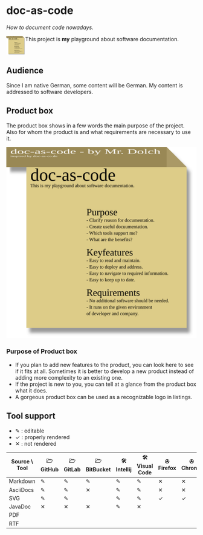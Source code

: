 # doc-as-code
_How to document code nowadays._

<img alt="product box" src="Produktbox.svg" width="50" height="50" align="left">

This project is **my** playground about software documentation. 

<br clear="all">

## Audience

Since I am native German, some content will be German.
My content is addressed to software developers.

## Product box

The product box shows in a few words the main purpose of the project.
Also for whom the product is and what requirements are necessary to use it.

![Product box](Produktbox.svg)

### Purpose of Product box

- If you plan to add new features to the product, you can look here to see if it fits at all.
  Sometimes it is better to develop a new product instead of adding more complexity to an existing one.
- If the project is new to you, you can tell at a glance from the product box what it does.
- A gorgeous product box can be used as a recognizable logo in listings.

## Tool support

- ✎ : editable
- ✓ : properly rendered
- ✕ : not rendered

| Source \ Tool | 🗁 GitHub | 🗁 GitLab | 🗁 BitBucket | 🛠 Intellij | 🛠 Visual Code | ✇ Firefox | ✇ Chrome | ✉ Outlook | ✉ Android | ✉ IOS |
|---------------|----------|----------|-------------|------------|---------------|-----------|----------|-----------|-----------|-------|
| Markdown      | ✎        | ✎        | ✎           | ✎          | ✎             | ✕         | ✕        | ✕         | ✕         | ✕     |
| AsciiDocs     | ✎        | ✎        | ✕           | ✎          | ✎             | ✕         | ✕        | ✕         | ✕         | ✕     |
| SVG           | ✎        | ✎        |             | ✎          | ✎             | ✓         | ✓        | ✕         | ✕         | ✕     |
| JavaDoc       | ✕        | ✕        | ✕           | ✎          | ✕             |           |          |           |           |       |
| PDF           |          |          |             |            |               |           |          | ✓         | ✓         |       |
| RTF           |          |          |             |            |               |           |          | ✓         |           |       |


